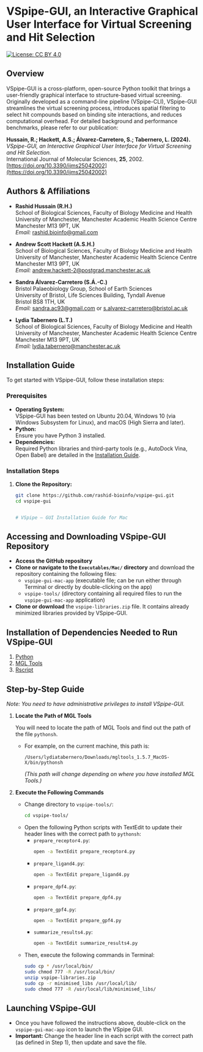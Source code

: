# VSpipe-GUI, an Interactive Graphical User Interface for Virtual Screening and Hit Selection

[![License: CC BY 4.0](https://img.shields.io/badge/License-CC%20BY%204.0-blue.svg)](https://creativecommons.org/licenses/by/4.0/)

## Overview

VSpipe-GUI is a cross-platform, open-source Python toolkit that brings a user-friendly graphical interface to structure-based virtual screening. Originally developed as a command-line pipeline (VSpipe-CLI), VSpipe-GUI streamlines the virtual screening process, introduces spatial filtering to select hit compounds based on binding site interactions, and reduces computational overhead. For detailed background and performance benchmarks, please refer to our publication:

**Hussain, R.; Hackett, A.S.; Álvarez-Carretero, S.; Tabernero, L. (2024).**  
*VSpipe-GUI, an Interactive Graphical User Interface for Virtual Screening and Hit Selection.*  
International Journal of Molecular Sciences, **25**, 2002.  
[https://doi.org/10.3390/ijms25042002](https://doi.org/10.3390/ijms25042002)

## Authors & Affiliations

- **Rashid Hussain (R.H.)**  
  School of Biological Sciences, Faculty of Biology Medicine and Health  
  University of Manchester, Manchester Academic Health Science Centre  
  Manchester M13 9PT, UK  
  *Email:* rashid.bioinfo@gmail.com

- **Andrew Scott Hackett (A.S.H.)**  
  School of Biological Sciences, Faculty of Biology Medicine and Health  
  University of Manchester, Manchester Academic Health Science Centre  
  Manchester M13 9PT, UK  
  *Email:* andrew.hackett-2@postgrad.manchester.ac.uk

- **Sandra Álvarez-Carretero (S.Á.-C.)**  
  Bristol Palaeobiology Group, School of Earth Sciences  
  University of Bristol, Life Sciences Building, Tyndall Avenue  
  Bristol BS8 1TH, UK  
  *Email:* sandra.ac93@gmail.com or s.alvarez-carretero@bristol.ac.uk

- **Lydia Tabernero (L.T.)**  
  School of Biological Sciences, Faculty of Biology Medicine and Health  
  University of Manchester, Manchester Academic Health Science Centre  
  Manchester M13 9PT, UK  
  *Email:* lydia.tabernero@manchester.ac.uk

## Installation Guide

To get started with VSpipe-GUI, follow these installation steps:

### Prerequisites
- **Operating System:**  
  VSpipe-GUI has been tested on Ubuntu 20.04, Windows 10 (via Windows Subsystem for Linux), and macOS (High Sierra and later).
- **Python:**  
  Ensure you have Python 3 installed.
- **Dependencies:**  
  Required Python libraries and third-party tools (e.g., AutoDock Vina, Open Babel) are detailed in the [Installation Guide](https://github.com/rashid-bioinfo/vspipe-gui/tree/master/Installation_Guide).

### Installation Steps

1. **Clone the Repository:**
   ```bash
   git clone https://github.com/rashid-bioinfo/vspipe-gui.git
   cd vspipe-gui


   # VSpipe – GUI Installation Guide for Mac

## Accessing and Downloading VSpipe-GUI Repository

- **Access the GitHub repository**
- **Clone or navigate to the `Executables/Mac/` directory** and download the repository containing the following files:
  - `vspipe-gui-mac-app` (executable file; can be run either through Terminal or directly by double-clicking on the app)
  - `vspipe-tools/` (directory containing all required files to run the `vspipe-gui-mac-app` application)
- **Clone or download** the `vspipe-libraries.zip` file. It contains already minimized libraries provided by VSpipe-GUI.

## Installation of Dependencies Needed to Run VSpipe-GUI

1. [Python](https://www.python.org/downloads/macos/)
2. [MGL Tools](https://ccsb.scripps.edu/mgltools/downloads/)
3. [Rscript](https://cran.r-project.org/bin/macosx/)

## Step-by-Step Guide

*Note: You need to have administrative privileges to install VSpipe-GUI.*

1. **Locate the Path of MGL Tools**

   You will need to locate the path of MGL Tools and find out the path of the file `pythonsh`.

   - For example, on the current machine, this path is:
     ```
     /Users/lydiatabernero/Downloads/mgltools_1.5.7_MacOS-X/bin/pythonsh
     ```
     *(This path will change depending on where you have installed MGL Tools.)*

2. **Execute the Following Commands**

   - Change directory to `vspipe-tools/`:
     ```bash
     cd vspipe-tools/
     ```
   - Open the following Python scripts with TextEdit to update their header lines with the correct path to `pythonsh`:
     - `prepare_receptor4.py`:
       ```bash
       open -a TextEdit prepare_receptor4.py
       ```
     - `prepare_ligand4.py`:
       ```bash
       open -a TextEdit prepare_ligand4.py
       ```
     - `prepare_dpf4.py`:
       ```bash
       open -a TextEdit prepare_dpf4.py
       ```
     - `prepare_gpf4.py`:
       ```bash
       open -a TextEdit prepare_gpf4.py
       ```
     - `summarize_results4.py`:
       ```bash
       open -a TextEdit summarize_results4.py
       ```
   - Then, execute the following commands in Terminal:
     ```bash
     sudo cp * /usr/local/bin/
     sudo chmod 777 -R /usr/local/bin/
     unzip vspipe-libraries.zip
     sudo cp -r minimised_libs /usr/local/lib/
     sudo chmod 777 -R /usr/local/lib/minimised_libs/
     ```

## Launching VSpipe-GUI

- Once you have followed the instructions above, double-click on the `vspipe-gui-mac-app` icon to launch the VSpipe GUI.
- **Important:** Change the header line in each script with the correct path (as defined in Step 1), then update and save the file.

